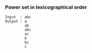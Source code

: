 ### Power set in lexicographical order

```
Input  : abc
Output : a 
         ab 
         abc 
         ac 
         b 
         bc 
         c
```
